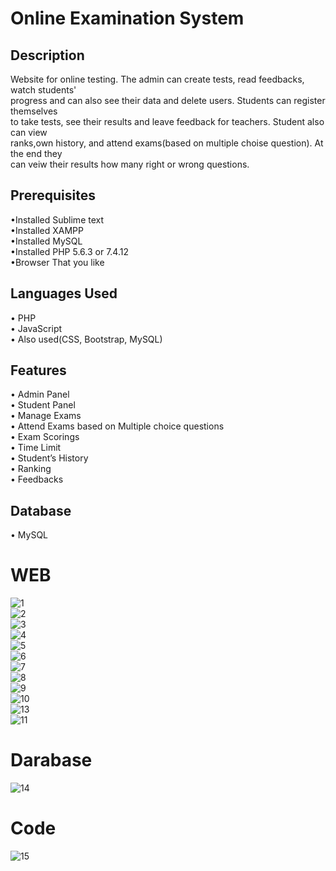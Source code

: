 # Online Examination System
## Description 
Website for online testing. The admin can create tests, read feedbacks, watch students'  
progress and can also see their data and delete users. Students can register themselves  
to take tests, see their results and leave feedback for teachers. Student also can view  
ranks,own history, and attend exams(based on multiple choise question). At the end they  
can veiw their results how many right or wrong questions.
## Prerequisites 
•Installed Sublime text  
•Installed XAMPP  
•Installed MySQL  
•Installed PHP 5.6.3 or 7.4.12  
•Browser That you like
## Languages Used
• PHP  
• JavaScript  
• Also used(CSS, Bootstrap, MySQL)  
## Features
• Admin Panel  
• Student Panel  
• Manage Exams  
• Attend Exams based on Multiple choice questions    
• Exam Scorings  
•  Time Limit  
• Student’s History  
• Ranking  
• Feedbacks  
## Database 
• MySQL   
# WEB   
![1](https://user-images.githubusercontent.com/55020218/117871581-5c2eca00-b2bf-11eb-91f7-ddb96aa407c3.JPG)    
![2](https://user-images.githubusercontent.com/55020218/117871555-546f2580-b2bf-11eb-9c94-e45b07b9b374.JPG)  
![3](https://user-images.githubusercontent.com/55020218/117871567-56d17f80-b2bf-11eb-88f0-4454885fc71b.JPG)  
![4](https://user-images.githubusercontent.com/55020218/117871570-576a1600-b2bf-11eb-8bc1-bbbd732696e5.JPG)  
![5](https://user-images.githubusercontent.com/55020218/117871571-5802ac80-b2bf-11eb-98f4-f7e4a62bf2b8.JPG)  
![6](https://user-images.githubusercontent.com/55020218/117871574-589b4300-b2bf-11eb-8a3d-705ebd8335ae.JPG)  
![7](https://user-images.githubusercontent.com/55020218/117871577-5933d980-b2bf-11eb-9ae4-81a87d22d68b.JPG)  
![8](https://user-images.githubusercontent.com/55020218/117871578-59cc7000-b2bf-11eb-9049-4c2ecaece90e.JPG)  
![9](https://user-images.githubusercontent.com/55020218/117871579-5a650680-b2bf-11eb-9d32-c7370ea210e9.JPG)  
![10](https://user-images.githubusercontent.com/55020218/117871580-5afd9d00-b2bf-11eb-8e21-dc3cd36d472b.JPG)  
![13](https://user-images.githubusercontent.com/55020218/117871795-a4e68300-b2bf-11eb-815e-14be9407947d.JPG)  
![11](https://user-images.githubusercontent.com/55020218/117871805-a617b000-b2bf-11eb-8dc1-666bae15c2c9.JPG)  

# Darabase
![14](https://user-images.githubusercontent.com/55020218/117871891-be87ca80-b2bf-11eb-8377-95d836d34eb5.JPG)  

# Code  
![15](https://user-images.githubusercontent.com/55020218/117871940-d2333100-b2bf-11eb-8680-95f0ce2a773b.JPG)


